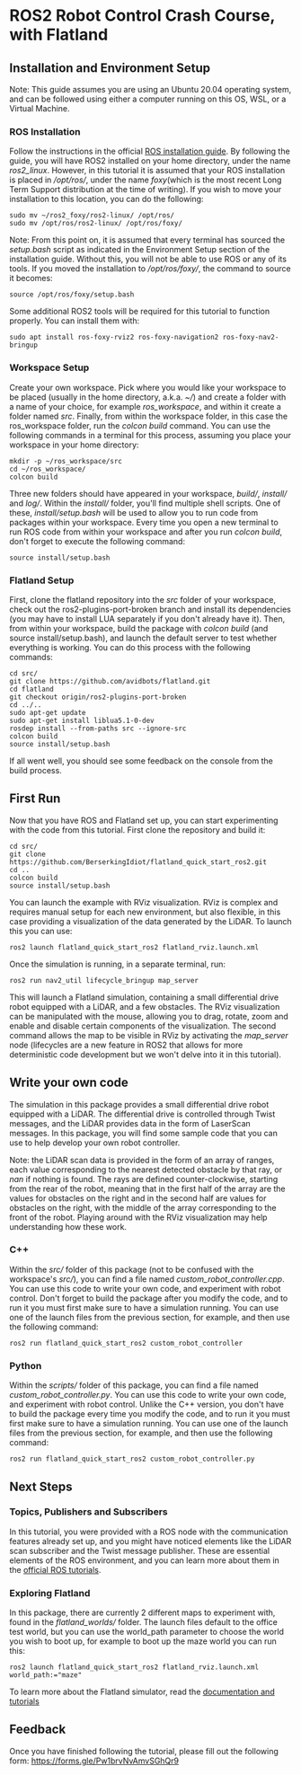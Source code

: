 # ROS2 Robot Control Crash Course, with Flatland

## Installation and Environment Setup

Note: This guide assumes you are using an Ubuntu 20.04 operating system, and can be followed using either a computer running on this OS, WSL, or a Virtual Machine.

### ROS Installation

Follow the instructions in the official [ROS installation guide](https://docs.ros.org/en/foxy/Installation/Ubuntu-Install-Binary.html). By following the guide, you will have ROS2 installed on your home directory, under the name _ros2\_linux_. However, in this tutorial it is assumed that your ROS installation is placed in _/opt/ros/_, under the name _foxy_(which is the most recent Long Term Support distribution at the time of writing). If you wish to move your installation to this location, you can do the following:
```
sudo mv ~/ros2_foxy/ros2-linux/ /opt/ros/
sudo mv /opt/ros/ros2-linux/ /opt/ros/foxy/
```

Note: From this point on, it is assumed that every terminal has sourced the _setup.bash_ script as indicated in the Environment Setup section of the installation guide. Without this, you will not be able to use ROS or any of its tools. If you moved the installation to _/opt/ros/foxy/_, the command to source it becomes:
```
source /opt/ros/foxy/setup.bash
```

Some additional ROS2 tools will be required for this tutorial to function properly. You can install them with:
```
sudo apt install ros-foxy-rviz2 ros-foxy-navigation2 ros-foxy-nav2-bringup
```

### Workspace Setup

Create your own workspace. Pick where you would like your workspace to be placed (usually in the home directory, a.k.a. _~/_) and create a folder with a name of your choice, for example _ros\_workspace_, and within it create a folder named _src_. Finally, from within the workspace folder, in this case the ros_workspace folder, run the _colcon build_ command. You can use the following commands in a terminal for this process, assuming you place your workspace in your home directory:

```
mkdir -p ~/ros_workspace/src
cd ~/ros_workspace/
colcon build
```

Three new folders should have appeared in your workspace, _build/_, _install/_ and _log/_. Within the _install/_ folder, you'll find multiple shell scripts. One of these, _install/setup.bash_ will be used to allow you to run code from packages within your workspace. Every time you open a new terminal to run ROS code from within your workspace and after you run _colcon build_, don't forget to execute the following command:

```
source install/setup.bash
```

### Flatland Setup

First, clone the flatland repository into the _src_ folder of your workspace, check out the ros2-plugins-port-broken branch and install its dependencies (you may have to install LUA separately if you don't already have it). Then, from within your workspace, build the package with _colcon build_ (and source install/setup.bash), and launch the default server to test whether everything is working. You can do this process with the following commands:

```
cd src/
git clone https://github.com/avidbots/flatland.git
cd flatland
git checkout origin/ros2-plugins-port-broken
cd ../..
sudo apt-get update
sudo apt-get install liblua5.1-0-dev
rosdep install --from-paths src --ignore-src
colcon build
source install/setup.bash
```

If all went well, you should see some feedback on the console from the build process.

## First Run

Now that you have ROS and Flatland set up, you can start experimenting with the code from this tutorial. First clone the repository and build it:
```
cd src/
git clone https://github.com/BerserkingIdiot/flatland_quick_start_ros2.git
cd ..
colcon build
source install/setup.bash
```
You can launch the example with RViz visualization. RViz is complex and requires manual setup for each new environment, but also flexible, in this case providing a visualization of the data generated by the LiDAR. To launch this you can use:
```
ros2 launch flatland_quick_start_ros2 flatland_rviz.launch.xml
```
Once the simulation is running, in a separate terminal, run:
```
ros2 run nav2_util lifecycle_bringup map_server
```

This will launch a Flatland simulation, containing a small differential drive robot equipped with a LiDAR, and a few obstacles. The RViz visualization can be manipulated with the mouse, allowing you to drag, rotate, zoom and enable and disable certain components of the visualization. The second command allows the map to be visible in RViz by activating the _map\_server_ node (lifecycles are a new feature in ROS2 that allows for more deterministic code development but we won't delve into it in this tutorial).

## Write your own code

The simulation in this package provides a small differential drive robot equipped with a LiDAR. The differential drive is controlled through Twist messages, and the LiDAR provides data in the form of LaserScan messages. In this package, you will find some sample code that you can use to help develop your own robot controller.

Note: the LiDAR scan data is provided in the form of an array of ranges, each value corresponding to the nearest detected obstacle by that ray, or _nan_ if nothing is found. The rays are defined counter-clockwise, starting from the rear of the robot, meaning that in the first half of the array are the values for obstacles on the right and in the second half are values for obstacles on the right, with the middle of the array corresponding to the front of the robot. Playing around with the RViz visualization may help understanding how these work.

### C++

Within the _src/_ folder of this package (not to be confused with the workspace's _src/_), you can find a file named _custom\_robot\_controller.cpp_. You can use this code to write your own code, and experiment with robot control. Don't forget to build the package after you modify the code, and to run it you must first make sure to have a simulation running. You can use one of the launch files from the previous section, for example, and then use the following command:
```
ros2 run flatland_quick_start_ros2 custom_robot_controller
```
 
### Python

Within the _scripts/_ folder of this package, you can find a file named _custom\_robot\_controller.py_. You can use this code to write your own code, and experiment with robot control. Unlike the C++ version, you don't have to build the package every time you modify the code, and to run it you must first make sure to have a simulation running. You can use one of the launch files from the previous section, for example, and then use the following command:
```
ros2 run flatland_quick_start_ros2 custom_robot_controller.py
```

## Next Steps

### Topics, Publishers and Subscribers

In this tutorial, you were provided with a ROS node with the communication features already set up, and you might have noticed elements like the LiDAR scan subscriber and the Twist message publisher. These are essential elements of the ROS environment, and you can learn more about them in the [official ROS tutorials](https://docs.ros.org/en/foxy/Tutorials.html).

### Exploring Flatland

In this package, there are currently 2 different maps to experiment with, found in the _flatland\_worlds/_ folder. The launch files default to the office test world, but you can use the world_path parameter to choose the world you wish to boot up, for example to boot up the maze world you can run this:
```
ros2 launch flatland_quick_start_ros2 flatland_rviz.launch.xml world_path:="maze" 
```

To learn more about the Flatland simulator, read the [documentation and tutorials](https://flatland-simulator.readthedocs.io/en/latest/)

## Feedback

Once you have finished following the tutorial, please fill out the following form: https://forms.gle/Pw1brvNvAmvSGhQr9
